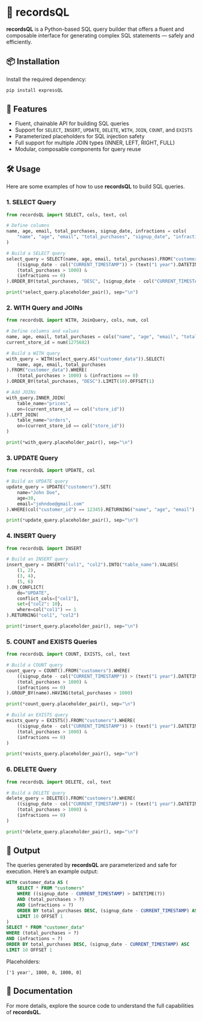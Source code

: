 # 🧩 recordsQL

**recordsQL** is a Python-based SQL query builder that offers a fluent and composable interface for generating complex SQL statements — safely and efficiently.

## 📦 Installation


Install the required dependency:

```bash
pip install expressQL
```
## 🚀 Features

- Fluent, chainable API for building SQL queries  
- Support for `SELECT`, `INSERT`, `UPDATE`, `DELETE`, `WITH`, `JOIN`, `COUNT`, and `EXISTS`  
- Parameterized placeholders for SQL injection safety  
- Full support for multiple JOIN types (INNER, LEFT, RIGHT, FULL)  
- Modular, composable components for query reuse

## 🛠️ Usage

Here are some examples of how to use **recordsQL** to build SQL queries.

### 1. **SELECT Query**
```python
from recordsQL import SELECT, cols, text, col

# Define columns
name, age, email, total_purchases, signup_date, infractions = cols(
    "name", "age", "email", "total_purchases", "signup_date", "infractions"
)

# Build a SELECT query
select_query = SELECT(name, age, email, total_purchases).FROM("customers").WHERE(
    ((signup_date - col("CURRENT_TIMESTAMP")) > (text("1 year").DATETIME())) &
    (total_purchases > 1000) &
    (infractions == 0)
).ORDER_BY(total_purchases, "DESC", (signup_date - col("CURRENT_TIMESTAMP"), "ASC")).LIMIT(10).OFFSET(1)

print(*select_query.placeholder_pair(), sep="\n")
```

### 2. **WITH Query and JOINs**
```python
from recordsQL import WITH, JoinQuery, cols, num, col

# Define columns and values
name, age, email, total_purchases = cols("name", "age", "email", "total_purchases")
current_store_id = num(1275682)

# Build a WITH query
with_query = WITH(select_query.AS("customer_data")).SELECT(
    name, age, email, total_purchases
).FROM("customer_data").WHERE(
    (total_purchases > 1000) & (infractions == 0)
).ORDER_BY(total_purchases, "DESC").LIMIT(10).OFFSET(1)

# Add JOINs
with_query.INNER_JOIN(
    table_name="prices",
    on=(current_store_id == col("store_id"))
).LEFT_JOIN(
    table_name="orders",
    on=(current_store_id == col("store_id"))
)

print(*with_query.placeholder_pair(), sep="\n")
```

### 3. **UPDATE Query**
```python
from recordsQL import UPDATE, col

# Build an UPDATE query
update_query = UPDATE("customers").SET(
    name="John Doe",
    age=30,
    email="johndoe@gmail.com"
).WHERE(col("customer_id") == 12345).RETURNING("name", "age", "email")

print(*update_query.placeholder_pair(), sep="\n")
```

### 4. **INSERT Query**
```python
from recordsQL import INSERT

# Build an INSERT query
insert_query = INSERT("col1", "col2").INTO("table_name").VALUES(
    (1, 2),
    (3, 4),
    (5, 6)
).ON_CONFLICT(
    do="UPDATE",
    conflict_cols=["col1"],
    set={"col2": 10},
    where=col("col1") == 1
).RETURNING("col1", "col2")

print(*insert_query.placeholder_pair(), sep="\n")
```

### 5. **COUNT and EXISTS Queries**
```python
from recordsQL import COUNT, EXISTS, col, text

# Build a COUNT query
count_query = COUNT().FROM("customers").WHERE(
    ((signup_date - col("CURRENT_TIMESTAMP")) > (text("1 year").DATETIME())) &
    (total_purchases > 1000) &
    (infractions == 0)
).GROUP_BY(name).HAVING(total_purchases > 1000)

print(*count_query.placeholder_pair(), sep="\n")

# Build an EXISTS query
exists_query = EXISTS().FROM("customers").WHERE(
    ((signup_date - col("CURRENT_TIMESTAMP")) > (text("1 year").DATETIME())) &
    (total_purchases > 1000) &
    (infractions == 0)
)

print(*exists_query.placeholder_pair(), sep="\n")
```

### 6. **DELETE Query**
```python
from recordsQL import DELETE, col, text

# Build a DELETE query
delete_query = DELETE().FROM("customers").WHERE(
    ((signup_date - col("CURRENT_TIMESTAMP")) > (text("1 year").DATETIME())) &
    (total_purchases > 1000) &
    (infractions == 0)
)

print(*delete_query.placeholder_pair(), sep="\n")
```

## 📝 Output

The queries generated by **recordsQL** are parameterized and safe for execution. Here’s an example output:

```sql
WITH customer_data AS (
    SELECT * FROM "customers"
    WHERE ((signup_date - CURRENT_TIMESTAMP) > DATETIME(?))
    AND (total_purchases > ?)
    AND (infractions = ?)
    ORDER BY total_purchases DESC, (signup_date - CURRENT_TIMESTAMP) ASC
    LIMIT 10 OFFSET 1
)
SELECT * FROM "customer_data"
WHERE (total_purchases > ?)
AND (infractions = ?)
ORDER BY total_purchases DESC, (signup_date - CURRENT_TIMESTAMP) ASC
LIMIT 10 OFFSET 1
```

Placeholders:
```
['1 year', 1000, 0, 1000, 0]
```

## 📖 Documentation

For more details, explore the source code to understand the full capabilities of **recordsQL**.


